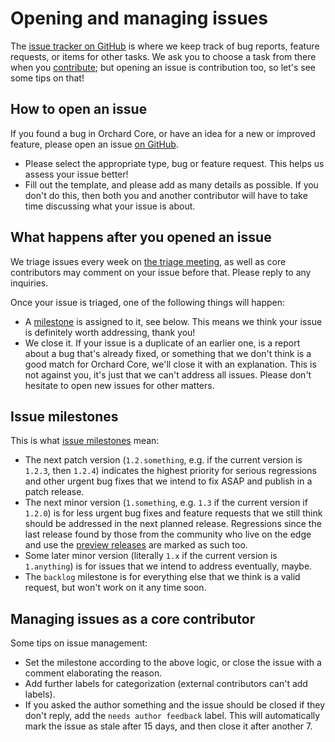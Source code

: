 # Opening and managing issues

The [issue tracker on GitHub](https://github.com/OrchardCMS/OrchardCore/issues) is where we keep track of bug reports, feature requests, or items for other tasks. We ask you to choose a task from there when you [contribute](README.md); but opening an issue is contribution too, so let's see some tips on that!

## How to open an issue

If you found a bug in Orchard Core, or have an idea for a new or improved feature, please open an issue [on GitHub](https://github.com/OrchardCMS/OrchardCore/issues/new/choose).

- Please select the appropriate type, bug or feature request. This helps us assess your issue better!
- Fill out the template, and please add as many details as possible. If you don't do this, then both you and another contributor will have to take time discussing what your issue is about.

## What happens after you opened an issue

We triage issues every week on [the triage meeting](../../resources/meeting/README.md), as well as core contributors may comment on your issue before that. Please reply to any inquiries.

Once your issue is triaged, one of the following things will happen:

- A [milestone](https://github.com/OrchardCMS/OrchardCore/milestones) is assigned to it, see below. This means we think your issue is definitely worth addressing, thank you!
- We close it. If your issue is a duplicate of an earlier one, is a report about a bug that's already fixed, or something that we don't think is a good match for Orchard Core, we'll close it with an explanation. This is not against you, it's just that we can't address all issues. Please don't hesitate to open new issues for other matters.

## Issue milestones

This is what [issue milestones](https://github.com/OrchardCMS/OrchardCore/milestones) mean:

- The next patch version (`1.2.something`, e.g. if the current version is `1.2.3`, then `1.2.4`) indicates the highest priority for serious regressions and other urgent bug fixes that we intend to fix ASAP and publish in a patch release.
- The next minor version (`1.something`, e.g. `1.3` if the current version if `1.2.0`) is for less urgent bug fixes and feature requests that we still think should be addressed in the next planned release. Regressions since the last release found by those from the community who live on the edge and use the [preview releases](../../getting-started/preview-package-source.md) are marked as such too.
- Some later minor version (literally `1.x` if the current version is `1.anything`) is for issues that we intend to address eventually, maybe.
- The `backlog` milestone is for everything else that we think is a valid request, but won't work on it any time soon.

## Managing issues as a core contributor

Some tips on issue management:

- Set the milestone according to the above logic, or close the issue with a comment elaborating the reason.
- Add further labels for categorization (external contributors can't add labels).
- If you asked the author something and the issue should be closed if they don't reply, add the `needs author feedback` label. This will automatically mark the issue as stale after 15 days, and then close it after another 7.